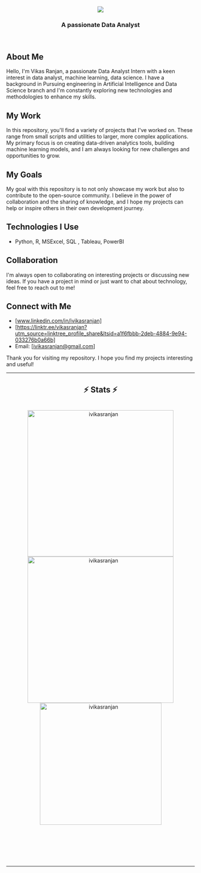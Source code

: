 
<h1 align="center">
    <img src="https://readme-typing-svg.herokuapp.com/?font=Righteous&size=35&center=true&vCenter=true&width=500&height=70&duration=4000&lines=Hello+Everyone!+👋;+I'm+Vikas+Ranjan!;+and+Welcome+to+my+Github+Repository!;" />
</h1>

<h3 align="center">A passionate Data Analyst </h3>

<br/>

## About Me

Hello, I'm Vikas Ranjan, a passionate Data Analyst Intern with a keen interest in data analyst, machine learning, data science. I have a background in Pursuing engineering in Artificial Intelligence and Data Science branch and I'm constantly exploring new technologies and methodologies to enhance my skills.

## My Work

In this repository, you'll find a variety of projects that I've worked on. These range from small scripts and utilities to larger, more complex applications. My primary focus is on creating data-driven analytics tools, building machine learning models, and I am always looking for new challenges and opportunities to grow.

## My Goals

My goal with this repository is to not only showcase my work but also to contribute to the open-source community. I believe in the power of collaboration and the sharing of knowledge, and I hope my projects can help or inspire others in their own development journey.

## Technologies I Use

- Python, R, MSExcel, SQL , Tableau, PowerBI

## Collaboration

I'm always open to collaborating on interesting projects or discussing new ideas. If you have a project in mind or just want to chat about technology, feel free to reach out to me!

## Connect with Me

- [www.linkedin.com/in/ivikasranjan]
- [https://linktr.ee/vikasranjan?utm_source=linktree_profile_share&ltsid=a1f6fbbb-2deb-4884-9e94-033276b0a66b]
- Email: [ivikasranjan@gmail.com]

Thank you for visiting my repository. I hope you find my projects interesting and useful!

---
<h2 align="center">⚡ Stats ⚡</h2>
<br>
<div align=center>
  <img width=390 src="https://github-readme-streak-stats.herokuapp.com/?user=ivikasranjan&theme=blue-green" alt="ivikasranjan"/>
  <img width=390 src="https://github-readme-stats.vercel.app/api?username=ivikasranjan&show_icons=truee&theme=blue-green&locale=en" alt="ivikasranjan" />
  <br/>
    
  <img width=325 align="center" src="https://github-readme-stats.vercel.app/api/top-langs?username=ivikasranjan&show_icons=true&theme=blue-green&locale=en&layout=compact" alt="ivikasranjan" />
</div>


<br/><br/>
<!--
<h2 align="center">🏆 Trophy 🏆</h2>
<p align="center"> <a href="https://github.com/ryo-ma/github-profile-trophy"><img src="https://github-profile-trophy.vercel.app/?username=adityak1950" alt="adityak1950" /></a> </p>
-->
<br/><br/>

<hr/>
